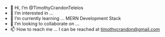 - 👋 Hi, I’m @TimothyCrandonTeleios
- 👀 I’m interested in ...
- 🌱 I’m currently learning ... MERN Development Stack
- 💞️ I’m looking to collaborate on ...
- 📫 How to reach me ... I can be reached at timothycrandon@gmail.com

<!---
TimothyCrandonTeleios/TimothyCrandonTeleios is a ✨ special ✨ repository because its `README.md` (this file) appears on your GitHub profile.
You can click the Preview link to take a look at your changes.
--->
